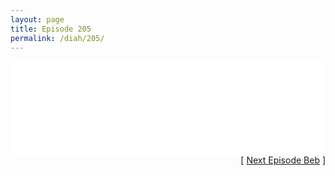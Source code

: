 ```yaml
---
layout: page
title: Episode 205
permalink: /diah/205/
---
```


<iframe allowfullscreen="true" frameborder="0" style="width:100%;" marginheight="0" marginwidth="0" mozallowfullscreen="true" scrolling="NO" src="//gdriveplayer.us/embed2.php?link=E8G8%252BYWHC3ZTYLHXqpB9vwsp6urGRgG6UTx3aysAsu3qStPwiPG5oykidCyo%252FAL2ZqiNwCX16X4B65%252FrgR81AcRPnoySh6huuc9nRs%252Fr5m1jIhLsCpg5t7qlWhlpZrYLnaq3S4uWay3eicTTcFLqJuRdis4e7ZJFxOTwmkd8bwgxOqy3h8RsaFcktUnYzHllyVahoFjUQW8zovXKASpeY6&amp;no_adult=yes" webkitallowfullscreen="true"></iframe>

<div align="right">[ <a href="/diah/206/">Next Episode Beb</a> ]</div>


